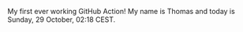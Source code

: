 My first ever working GitHub Action!
My name is Thomas and today is Sunday, 29 October, 02:18 CEST. 
